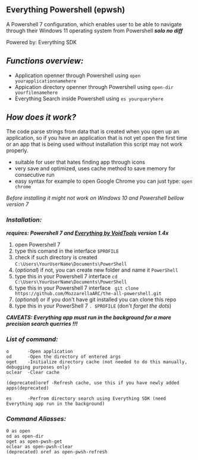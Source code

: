 
## Everything Powershell (epwsh)
A Powershell 7 configuration, which enables user to be able to navigate through their Windows 11 operating system from Powershell ***solo no diff***

Powered by:
Everything SDK

## *Functions overview:*
- Application openner through Powershell using `open yourapplicationnamehere`
- Appication directory openner through Powershell using `open-dir yourfilenamehere`
- Everything Search inside Powershell using `es yourqueryhere`

## *How does it work?*
The code parse strings from data that is created when you open up an application, so if you have an application that is not yet open the first time or an app that is being used without installation this script may not work properly.

- suitable for user that hates finding app through icons
- very save and optimized, uses cache method to save memory for consecutive run
- easy syntax for example to open Google Chrome you can just type:
```open chrome```


*Before installing it might not work on Windows 10 and Powershell bellow version 7*

### *Installation:*
***requires: Powershell 7 and [Everything by VoidTools](https://www.voidtools.com/) version 1.4x***


1. open Powershell 7
2. type this comand in the interface ```$PROFILE```
3. check if such directory is created ```C:\Users\YourUserName\Documents\PowerShell```
4. (*optional*) if not, you can create new folder and name it ```PowerShell```
5. type this in your Powershell 7 interface ```cd C:\Users\YourUserName\Documents\PowerShell```
6. type this in your Powershell 7 interface ```
git clone https://github.com/MozzarellaARC/the-all-powershell.git```
7. (*optional*) or if you don't have git installed you can clone this repo
8. type this in your PowerShell 7 ```. $PROFILE``` (don't *forget the dots*)

***CAVEATS: Everything app must run in the background for a more precision search querries !!!***

### *List of command:*

```
o       -Open application
od      -Open the directory of entered args
oget    -Initialize directory cache (not needed to do this manually, debugging purposes only)
oclear  -Clear cache

(deprecated)oref -Refresh cache, use this if you have newly added apps(deprecated)

es      -Perfrom directory search using Everything SDK (need Everything app run in the background)
```

### *Command Aliasses:*

```
0 as open
od as open-dir
oget as open-pwsh-get
oclear as open-pwsh-clear
(deprecated) oref as open-pwsh-refresh
```
